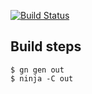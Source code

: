 [![Build Status](https://travis-ci.org/yinghau76/GN-demo.svg?branch=master)](https://travis-ci.org/yinghau76/GN-demo)

## Build steps

    $ gn gen out
    $ ninja -C out
